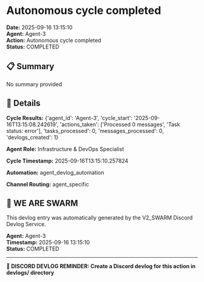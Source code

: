 # Autonomous cycle completed

**Date:** 2025-09-16 13:15:10  
**Agent:** Agent-3  
**Action:** Autonomous cycle completed  
**Status:** COMPLETED

## 📋 Summary

No summary provided

## 🎯 Details

**Cycle Results:** {'agent_id': 'Agent-3', 'cycle_start': '2025-09-16T13:15:08.242619', 'actions_taken': ['Processed 0 messages', 'Task status: error'], 'tasks_processed': 0, 'messages_processed': 0, 'devlogs_created': 1}

**Agent Role:** Infrastructure & DevOps Specialist

**Cycle Timestamp:** 2025-09-16T13:15:10.257824

**Automation:** agent_devlog_automation

**Channel Routing:** agent_specific

## 🐝 WE ARE SWARM

This devlog entry was automatically generated by the V2_SWARM Discord Devlog Service.

**Agent:** Agent-3  
**Timestamp:** 2025-09-16 13:15:10  
**Status:** COMPLETED

---

**📝 DISCORD DEVLOG REMINDER: Create a Discord devlog for this action in devlogs/ directory**
